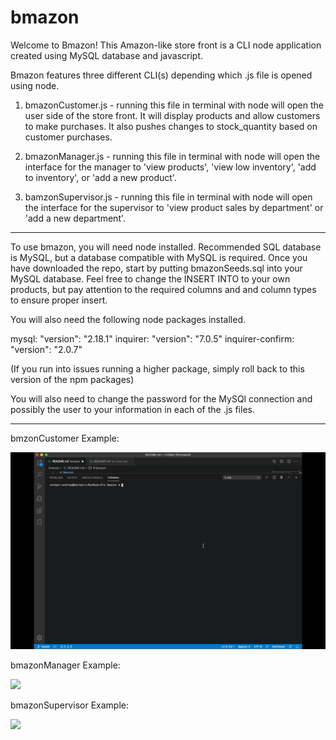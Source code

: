 # bmazon

Welcome to Bmazon! This Amazon-like store front is a CLI node application created using MySQL database and javascript. 

Bmazon features three different CLI(s) depending which .js file is opened using node. 

1. bmazonCustomer.js - running this file in terminal with node will open the user side of the store front. It will display products and allow customers to make purchases. It also pushes changes to stock_quantity based on customer purchases. 


2. bmazonManager.js - running this file in terminal with node will open the interface for the manager to 'view products', 'view low inventory', 'add to inventory', or 'add a new product'. 


3. bamzonSupervisor.js - running this file in terminal with node will open the interface for the supervisor to 'view product sales by department' or 'add a new department'.

---------------------------------------------------------------------

To use bmazon, you will need node installed. Recommended SQL database is MySQL, but a database compatible with MySQL is required.
Once you have downloaded the repo, start by putting bmazonSeeds.sql into your MySQL database. 
Feel free to change the INSERT INTO to your own products, but pay attention to the required columns and and column types to ensure proper insert. 

You will also need the following node packages installed. 

mysql: "version": "2.18.1"
inquirer: "version": "7.0.5"
inquirer-confirm: "version": "2.0.7"

(If you run into issues running a higher package, simply roll back to this version of the npm packages)

You will also need to change the password for the MySQl connection and possibly the user to your information in each of the .js files. 

-----------------------------------------------------------------------


bmzonCustomer Example:

<img src="images/bmazonCustomer.gif"></img>

bmazonManager Example:

<img src="images/bmazonManager.gif"></img>

bmazonSupervisor Example: 

<img src="images/bmazonSupervisor.gif"></img>








